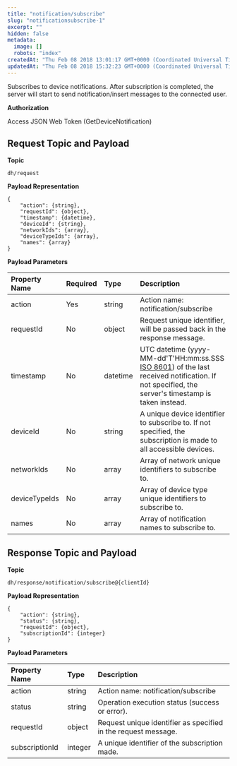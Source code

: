 ```yaml
---
title: "notification/subscribe"
slug: "notificationsubscribe-1"
excerpt: ""
hidden: false
metadata: 
  image: []
  robots: "index"
createdAt: "Thu Feb 08 2018 13:01:17 GMT+0000 (Coordinated Universal Time)"
updatedAt: "Thu Feb 08 2018 15:32:23 GMT+0000 (Coordinated Universal Time)"
---
```

Subscribes to device notifications. After subscription is completed, the server will start to send notification/insert messages to the connected user.

**Authorization**

Access JSON Web Token (GetDeviceNotification)

## Request Topic and Payload

**Topic**

```text
dh/request
```

**Payload Representation**

```text
{
    "action": {string},
    "requestId": {object},
    "timestamp": {datetime},
    "deviceId": {string},
    "networkIds": {array},
    "deviceTypeIds": {array},
    "names": {array}
}
```

**Payload Parameters**

| Property Name | Required | Type     | Description                                                                                                                                                                               |
| :------------ | :------- | :------- | :---------------------------------------------------------------------------------------------------------------------------------------------------------------------------------------- |
| action        | Yes      | string   | Action name: notification/subscribe                                                                                                                                                       |
| requestId     | No       | object   | Request unique identifier, will be passed back in the response message.                                                                                                                   |
| timestamp     | No       | datetime | UTC datetime (yyyy-MM-dd'T'HH:mm:ss.SSS [ISO 8601](https://en.wikipedia.org/wiki/ISO_8601)) of the last received notification. If not specified, the server's timestamp is taken instead. |
| deviceId      | No       | string   | A unique device identifier to subscribe to. If not specified, the subscription is made to all accessible devices.                                                                         |
| networkIds    | No       | array    | Array of network unique identifiers to subscribe to.                                                                                                                                      |
| deviceTypeIds | No       | array    | Array of device type unique identifiers to subscribe to.                                                                                                                                  |
| names         | No       | array    | Array of notification names to subscribe to.                                                                                                                                              |

## Response Topic and Payload

**Topic**

```text
dh/response/notification/subscribe@{clientId}
```

**Payload Representation**

```text
{
    "action": {string},
    "status": {string},
    "requestId": {object},
    "subscriptionId": {integer}
}
```

**Payload Parameters**

| Property Name  | Type    | Description                                                    |
| :------------- | :------ | :------------------------------------------------------------- |
| action         | string  | Action name: notification/subscribe                            |
| status         | string  | Operation execution status (success or error).                 |
| requestId      | object  | Request unique identifier as specified in the request message. |
| subscriptionId | integer | A unique identifier of the subscription made.                  |
